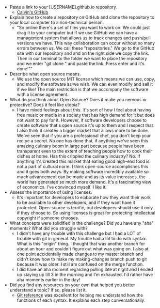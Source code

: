 * Paste a link to your [USERNAME].github.io repository.
	* [Calvin's GitHub](calvinlang.github.io)
* Explain how to create a repository on GitHub and clone the repository to your local computer to a non-technical person.
	* "So online there's a set of files you want to work on. We could just drag it to your computer but if we use GitHub we can have a management system that allows us to track changes and push/pull versions we have. This way collaboration can occur without so many errors between us. We call these "repositories." We go to the GitHub site with our repository and and on the right side we copy the link. Then in our terminal to the folder we want to place the repository and we enter "git clone " and paste the link. Press enter and it's done!""
* Describe what open source means.
	* We use the open source MIT license which means we can use, copy, and modify the software as we wish. We can even modify and sell it if we like! The main restriction is that we accompany the software with a license agreement.
* What do you think about Open Source? Does it make you nervous or protective? Does it feel like utopia?
	* I have mixed feelings about this. It's sort of how I feel about having free music or media in a society that has high demand for it but does not want to pay for it. However, if software developers choose to create software that's open source it's up to them and I respect that. I also think it creates a bigger market that allows more to be done. We've seen that if you are a professional chef, you don't keep your recipe a secret. No one has done that, if anything we've seen this amazing culinary boom in large part because people have been transparent even to the extent of teaching people how to cook their dishes at home. Has this crippled the culinary industry? No. If anything it's created this market that eating good high-end food is not a part of cultural norm. I think open-source accomplishes this and it goes both ways. By making software incredibly available so much advancement can be made and as its value increases, the world has generated so much more demand. It's a fascinating view of economics. I've convinced myself. I like it!
* Assess the importance of using licenses.
	* It's important for developers to elaborate how they want their work to be available to other developers, and if they want have it protected. Open-source is terrific, but developers should use it only if they choose to. So using licenses is great for protecting intellectual copyright if someone chooses. 
* What concepts were solidified in the challenge? Did you have any "aha" moments? What did you struggle with?
	* I didn't have any trouble with this challenge but I had a LOT of trouble with git in general. My trouble had a lot to do with syntax. What is this "origin" thing. I thought that was another branch for about an hour and couldn't figure out what was going on. I also at one point accidentally made changes to my master branch and didn't know how to make my making-changes branch push to git because it was older. I still am confused on the merge function.
	* I did have an aha moment regarding pulling late at night and I ended up staying up till 3 in the morning and I'm exhausted. I'd rather have aha moments earlier in the day!
* Did you find any resources on your own that helped you better understand a topic? If so, please list it.
	* [Git reference](http://gitref.org/basic/) was excellent for helping me understand how the functions of each syntax. It explains each step conversationally. 